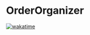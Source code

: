 ﻿# OrderOrganizer

[![wakatime](https://wakatime.com/badge/user/392c8afa-2532-4962-b29c-e788d046f98c/project/018c7803-0dd8-4eb5-990a-dac405a21ff3.svg)](https://wakatime.com/badge/user/392c8afa-2532-4962-b29c-e788d046f98c/project/018c7803-0dd8-4eb5-990a-dac405a21ff3)
